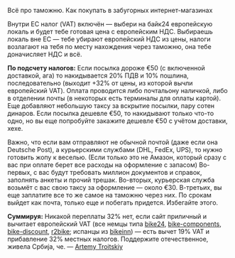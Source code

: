 Всё про таможню. Как покупать в забугорных интернет-магазинах

Внутри ЕС налог (VAT) включён — выбери на байк24 европейскую локаль и будет тебе готовая цена с европейским НДС. 
Выбираешь локаль вне ЕС — тебе убирают европейский НДС из цены, налоги возлагают на тебя по месту нахождения через таможню,
она тебе доначисляет НДС и всё.

**По подсчету налогов:**
Если посылка дороже €50 (с включенной доставкой, ага) то накидывается 20% ПДВ и 10% пошлина, последовательно (выходит +32%
от цены, из которой вычли европейский VAT). Оплата проводится либо почтальону наличкой, либо в отделении почты (в некоторых есть
терминалы для оплаты картой). Еще добавляют небольшую таксу за вскрытие посылки, пару сотен динаров.
Если посылка дешевле €50, то накидывают только что-то одно, но вы еще попробуйте закажите дешевле €50 с учётом доставки, хехе.

Важно, что если вам отправляют не обычной почтой (даже если она Deutsche Post), а курьерскими службами (DHL, FedEx, UPS),
то нужно готовить жопу к веселью. (Если только это не Амазон, который сразу с вас при оплате берет все расходы на оформление с запасом)
Во-первых, с вас будут требовать миллион документов и справок, заполнять анкеты и прочий трешак. Во-вторых, курьерская служба
возьмёт с вас свою таксу за оформление — около €30. В-третьих, вы еще заплатите все то же самое на таможню через них.
По срокам выйдет как почта, только еще и побегать придется. Избегайте этого.

**Суммируя:**
Никакой переплаты 32% нет, если сайт приличный и вычитает европейский VAT (все немцы типа [bike24](https://www.bike24.com),
[bike-components](https://www.bike-components.de/), [bike-discount](https://www.bike-discount.de/en), [r2bike](https://r2-bike.com/);
испанцы из [bikeinn](https://www.tradeinn.com/bikeinn/en)) — есть вычет 19% VAT и прибавление 32% местных налогов.
Поддержите отечественное, живела Србиja, че. — [Artemy Troitskiy](https://t.me/pandeglol)
